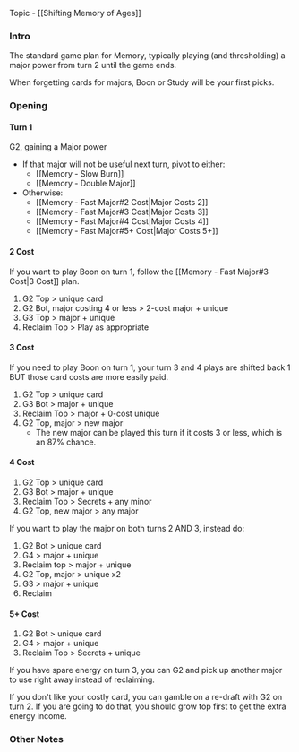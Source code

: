 Topic - [[Shifting Memory of Ages]]
### Intro
The standard game plan for Memory, typically playing (and thresholding) a major power from turn 2 until the game ends.

When forgetting cards for majors, Boon or Study will be your first picks.

### Opening
#### Turn 1
G2, gaining a Major power
- If that major will not be useful next turn, pivot to either:
	- [[Memory - Slow Burn]]
	- [[Memory - Double Major]]
- Otherwise:
	- [[Memory - Fast Major#2 Cost|Major Costs 2]]
	- [[Memory - Fast Major#3 Cost|Major Costs 3]]
	- [[Memory - Fast Major#4 Cost|Major Costs 4]]
	- [[Memory - Fast Major#5+ Cost|Major Costs 5+]]


#### 2 Cost
If you want to play Boon on turn 1, follow the [[Memory - Fast Major#3 Cost|3 Cost]] plan.
1. G2 Top > unique card
2. G2 Bot, major costing 4 or less > 2-cost major + unique
3. G3 Top > major + unique
4. Reclaim Top > Play as appropriate

#### 3 Cost
If you need to play Boon on turn 1, your turn 3 and 4 plays are shifted back 1 BUT those card costs are more easily paid.
1. G2 Top > unique card
2. G3 Bot > major + unique
3. Reclaim Top > major + 0-cost unique
4. G2 Top, major > new major
	- The new major can be played this turn if it costs 3 or less, which is an 87% chance.

#### 4 Cost
1. G2 Top > unique card
2. G3 Bot > major + unique
3. Reclaim Top > Secrets + any minor
4. G2 Top, new major > any major

If you want to play the major on both turns 2 AND 3, instead do:
1. G2 Bot > unique card
2. G4 > major + unique
3. Reclaim top > major + unique
4. G2 Top, major > unique x2
5. G3 > major + unique
6. Reclaim

#### 5+ Cost
1. G2 Bot > unique card
2. G4 > major + unique
3. Reclaim Top > Secrets + unique

If you have spare energy on turn 3, you can G2 and pick up another major to use right away instead of reclaiming.

If you don't like your costly card, you can gamble on a re-draft with G2 on turn 2. If you are going to do that, you should grow top first to get the extra energy income.



### Other Notes


